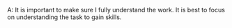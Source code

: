 A: It is important to make sure I fully understand the work. It is best to focus on understanding the task to gain skills.
